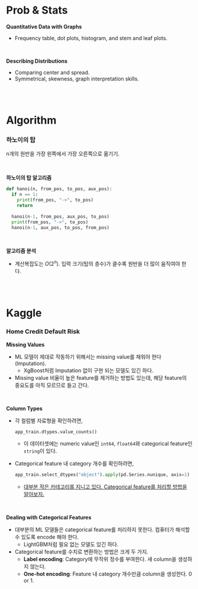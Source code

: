 # Prob & Stats

**Quantitative Data with Graphs**

- Frequency table, dot plots, histogram, and stem and leaf plots.

<br>

**Describing Distributions**

- Comparing center and spread.
- Symmetrical, skewness, graph interpretation skills.

<br><br>

# Algorithm

### 하노이의 탑

n개의 원반을 가장 왼쪽에서 가장 오른쪽으로 옮기기.

<br>

**하노이의 탑 알고리즘**

~~~python
def hanoi(n, from_pos, to_pos, aux_pos):
  if n == 1:
    print(from_pos, "->", to_pos)
    return
  
  hanoi(n-1, from_pos, aux_pos, to_pos)
  print(from_pos, "->", to_pos)
  hanoi(n-1, aux_pos, to_pos, from_pos)
~~~

<br>

**알고리즘 분석**

- 계산복잡도는 $O(2^n)$. 입력 크기(탑의 층수)가 클수록 원반을 더 많이 움직여야 한다.

<br><br>

# Kaggle

### Home Credit Default Risk

**Missing Values**

- ML 모델이 제대로 작동하기 위해서는 missing value를 채워야 한다 (Imputation).
  - XgBoost처럼 Imputation 없이 구현 되는 모델도 있긴 하다.
- Missing value 비율이 높은 feature를 제거하는 방법도 있는데, 해당 feature의 중요도를 아직 모르므로 들고 간다.

<br>

**Column Types**

- 각 컬럼별 자료형을 확인하려면,

  ~~~python
  app_train.dtypes.value_counts()
  ~~~

  - 이 데이터셋에는 numeric value인 `int64`, `float64`와 categorical feature인 `string`이 있다.

- Categorical feature 내 category 개수를 확인하려면,

  ~~~python
  app_train.select_dtypes("object").apply(pd.Series.nunique, axis=1)
  ~~~
  - <u>대부분 작은 카테고리를 지니고 있다. Categorical feature를 처리할 방법을 알아보자.</u>

<br>

**Dealing with Categorical Features**

- 대부분의 ML 모델들은 categorical feature를 처리하지 못한다. 컴퓨터가 해석할 수 있도록 encode 해야 한다.
  - LightGBM처럼 필요 없는 모델도 있긴 하다.
- Categorical feature를 수치로 변환하는 방법은 크게 두 가지.
  - **Label encoding**: Category에 무작위 정수를 부여한다. 새 column을 생성하지 않는다.
  - **One-hot encoding**: Feature 내 category 개수만큼 column을 생성한다. 0 or 1.